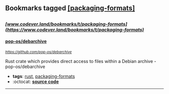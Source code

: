 ## Bookmarks tagged [[packaging-formats]](https://www.codever.land/search?q=[packaging-formats])

_<sup><sup>[www.codever.land/bookmarks/t/packaging-formats](https://www.codever.land/bookmarks/t/packaging-formats)</sup></sup>_
---
#### [pop-os/debarchive](https://github.com/pop-os/debarchive)
_<sup>https://github.com/pop-os/debarchive</sup>_

Rust crate which provides direct access to files within a Debian archive - pop-os/debarchive
* **tags**: [rust](../tagged/rust.md), [packaging-formats](../tagged/packaging-formats.md)
* :octocat: **[source code](https://github.com/pop-os/debarchive)**
---

